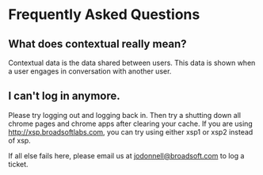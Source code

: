 # Frequently Asked Questions

## What does contextual really mean?

Contextual data is the data shared between users. This data is shown when a user engages in conversation with another user.

## I can't log in anymore.

Please try logging out and logging back in. Then try a shutting down all chrome pages and chrome apps after clearing your cache. If you are using
http://xsp.broadsoftlabs.com, you can try using either xsp1 or xsp2 instead of xsp.

If all else fails here, please email us at jodonnell@broadsoft.com to log a ticket.
